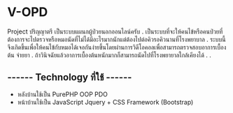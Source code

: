 ﻿# V-OPD

Project ปริญญาตรี เป็นระบบแผนกผู้ป่วยนอกออนไลน์ครับ 
.
เป็นระบบที่จะให้คนไข้หรือคนป่วยที่ต้องการจะไปตรวจหรือหมอนัดที่ไม่ได้มีอะไรมากนักแต่ต้องไปต่อคิวรอคิวนานที่โรงพยาบาล
.
ระบบนี้จึงเกิดขึ้นเพื่อให้คนไข้กับหมอได้เจอกันง่ายขึ้นโดยผ่านการวิดีโอคอลเพื่อสามารถตรวจสอบอาการเบื้องต้น จ่ายยา
.
ถ้าวินิจฉัยแล้วอาการเบื้องต้นหนักมากก็สามารถนัดไปที่โรงพยายาลใกล้เคียงได้
.
.

##  ------ Technology ที่ใช้ ------
- หลังบ้านใช้เป็น PurePHP OOP PDO
- หน้าบ้านใช้เป็น JavaScript Jquery + CSS Framework (Bootstrap)
